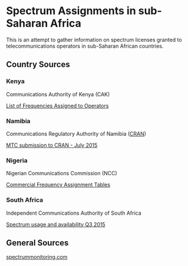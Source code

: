 # Spectrum Assignments in sub-Saharan Africa

This is an attempt to gather information on spectrum licenses granted to telecommunications operators in sub-Saharan African countries.

## Country Sources

### Kenya
Communications Authority of Kenya (CAK)

[List of Frequencies Assigned to Operators](http://www.ca.go.ke/images/downloads/FrequencySpectrum/NationalFrequencyAllocation/List%20of%20Access%20Frequencies%20Assigned%20to%20Operators.pdf)

### Namibia
Communications Regulatory Authority of Namibia ([CRAN](http://www.cran.na/))

[MTC submission to CRAN - July 2015](http://www.cran.na/dloads/Presentations/July%20WRC15-%20Stakeholders%20Meeting/MTC%20inputs%20to%20Agenda%20Item%201.1.pdf)

### Nigeria
Nigerian Communications Commission (NCC)

[Commercial Frequency Assignment Tables](http://www.ncc.gov.ng/index.php?option=com_content&view=article&id=84&Itemid=237)

### South Africa
Independent Communications Authority of South Africa
 
[Spectrum usage and availability Q3 2015](https://www.icasa.org.za/LegislationRegulations/EngineeringTechnology/RadioFrequencySpectrumManagement/FrequencySpectrumUsageandAvailability/tabid/394/ctl/ItemDetails/mid/1288/ItemID/12762/Default.aspx)



## General Sources

[spectrummonitoring.com](http://www.spectrummonitoring.com/frequencies/frequencies1.html)
